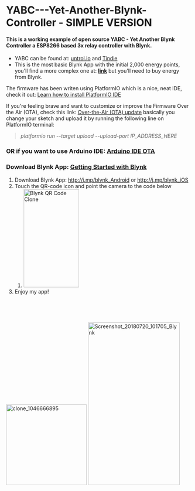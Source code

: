 # YABC---Yet-Another-Blynk-Controller - SIMPLE VERSION
<h4>This is a working example of open source YABC - Yet Another Blynk Controller a ESP8266 based 3x relay controller with Blynk.</h4>
<ul>
<li>YABC can be found at:&nbsp;<a href="http://untrol.io/" rel="nofollow">untrol.io</a>&nbsp;and&nbsp;<a href="https://www.tindie.com/" rel="nofollow">Tindie</a></li>
<li>This is the most basic Blynk App with the initial 2,000 energy points, you'll find a more complex one at: <span style="text-decoration: underline;"><strong>link</strong></span> but you'll need to buy energy from Blynk.</li>
</ul>
<p>The firmware has been writen using PlatformIO which is a nice, neat IDE, check it out:&nbsp;<a href="https://platformio.org/platformio-ide" rel="nofollow">Learn how to install PlatformIO IDE</a></p>
<p>If you're feeling brave and want to customize or improve the Firmware Over the Air (OTA), check this link:&nbsp;<a title="Over-the-Air (OTA) update" href="http://docs.platformio.org/en/latest/platforms/espressif8266.html#over-the-air-ota-update" rel="nofollow">Over-the-Air (OTA) update</a>&nbsp;basically you change your sketch and upload it by running the following line on PlatformIO terminal:</p>
<blockquote>
<p><em>platformio run --target upload --upload-port IP_ADDRESS_HERE</em></p>
</blockquote>
<h3><a id="user-content-or-if-you-want-to-use-arduino-idearduino-ide-ota" class="anchor" href="https://github.com/ldab/MODBridge-and-Blynk/blob/master/README.md#or-if-you-want-to-use-arduino-idearduino-ide-ota" aria-hidden="true"></a>OR if you want to use Arduino IDE:&nbsp;<a href="https://arduino-esp8266.readthedocs.io/en/latest/ota_updates/readme.html#arduino-ide" rel="nofollow">Arduino IDE OTA</a></h3>
<h3><a id="user-content-download-blynk-app-getting-started-with-blynk" class="anchor" href="https://github.com/ldab/MODBridge-and-Blynk/blob/master/README.md#download-blynk-app-getting-started-with-blynk" aria-hidden="true"></a>Download Blynk App:&nbsp;<a href="https://www.blynk.cc/getting-started/" rel="nofollow"><strong>Getting Started with Blynk</strong></a></h3>
<ol>
<li>Download Blynk App: <a href="http://j.mp/blynk_Android">http://j.mp/blynk_Android</a> or <a href="http://j.mp/blynk_iOS">http://j.mp/blynk_iOS</a></li>
<li>Touch the QR-code icon and point the camera to the code below
<ol>
<li><img src="http://docs.blynk.cc/images/QR_button_edit.png" alt="Blynk QR Code Clone" width="151" height="268" /></li>
</ol>
</li>
<li>Enjoy my app!</li>
</ol>
<p>&nbsp;</p>
<p>&nbsp;</p>
<p><a href="https://imgbb.com/" rel="nofollow"><img src="https://image.ibb.co/goGmJz/clone_700992665.png" alt="clone_1046666895" width="220" height="220" border="0" data-canonical-src="https://image.ibb.co/icuMPJ/clone_1046666895.png" /></a>&nbsp;<a href="https://ibb.co/iXgPdd" rel="nofollow"><img src="https://preview.ibb.co/jtxMke/Screenshot_20180803_084913_Blynk.jpg" alt="Screenshot_20180720_101705_Blynk" width="250" height="444" border="0" data-canonical-src="https://preview.ibb.co/i1pXWy/Screenshot_20180720_101705_Blynk.jpg" /></a>&nbsp;</p>
